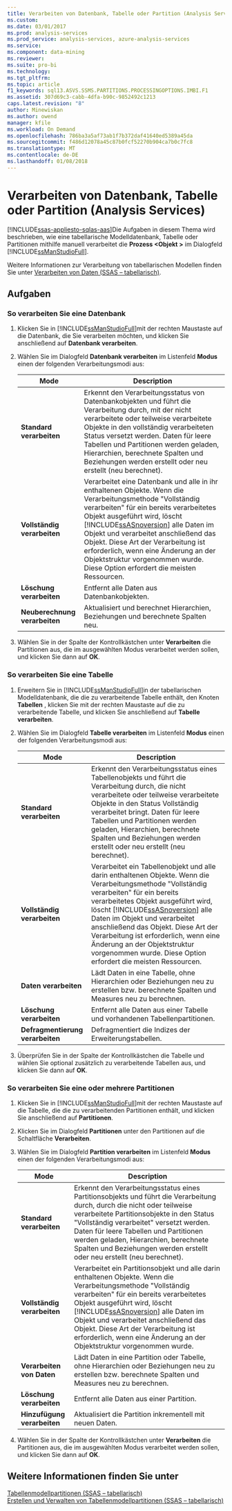 ```yaml
---
title: Verarbeiten von Datenbank, Tabelle oder Partition (Analysis Services) | Microsoft Docs
ms.custom: 
ms.date: 03/01/2017
ms.prod: analysis-services
ms.prod_service: analysis-services, azure-analysis-services
ms.service: 
ms.component: data-mining
ms.reviewer: 
ms.suite: pro-bi
ms.technology: 
ms.tgt_pltfrm: 
ms.topic: article
f1_keywords: sql13.ASVS.SSMS.PARTITIONS.PROCESSINGOPTIONS.IMBI.F1
ms.assetid: 307d69c3-cabb-4dfa-b90c-9852492c1213
caps.latest.revision: "8"
author: Minewiskan
ms.author: owend
manager: kfile
ms.workload: On Demand
ms.openlocfilehash: 786ba3a5af73ab1f7b372daf41640ed5389a45da
ms.sourcegitcommit: f486d12078a45c87b0fcf52270b904ca7b0c7fc8
ms.translationtype: MT
ms.contentlocale: de-DE
ms.lasthandoff: 01/08/2018
---
```

# <a name="process-database-table-or-partition-analysis-services"></a>Verarbeiten von Datenbank, Tabelle oder Partition (Analysis Services)
[!INCLUDE[ssas-appliesto-sqlas-aas](../../includes/ssas-appliesto-sqlas-aas.md)]Die Aufgaben in diesem Thema wird beschrieben, wie eine tabellarische Modelldatenbank, Tabelle oder Partitionen mithilfe manuell verarbeitet die **Prozess \<Objekt >** im Dialogfeld [!INCLUDE[ssManStudioFull](../../includes/ssmanstudiofull-md.md)].  
  
 Weitere Informationen zur Verarbeitung von tabellarischen Modellen finden Sie unter [Verarbeiten von Daten &#40;SSAS – tabellarisch&#41;](../../analysis-services/tabular-models/process-data-ssas-tabular.md).  
  
##  <a name="bkmk_process_tasks"></a> Aufgaben  
  
###  <a name="bkmk_process_db"></a> So verarbeiten Sie eine Datenbank  
  
1.  Klicken Sie in [!INCLUDE[ssManStudioFull](../../includes/ssmanstudiofull-md.md)]mit der rechten Maustaste auf die Datenbank, die Sie verarbeiten möchten, und klicken Sie anschließend auf **Datenbank verarbeiten**.  
  
2.  Wählen Sie im Dialogfeld **Datenbank verarbeiten** im Listenfeld **Modus** einen der folgenden Verarbeitungsmodi aus:  
  
    |Mode|Description|  
    |----------|-----------------|  
    |**Standard verarbeiten**|Erkennt den Verarbeitungsstatus von Datenbankobjekten und führt die Verarbeitung durch, mit der nicht verarbeitete oder teilweise verarbeitete Objekte in den vollständig verarbeiteten Status versetzt werden. Daten für leere Tabellen und Partitionen werden geladen, Hierarchien, berechnete Spalten und Beziehungen werden erstellt oder neu erstellt (neu berechnet).|  
    |**Vollständig verarbeiten**|Verarbeitet eine Datenbank und alle in ihr enthaltenen Objekte. Wenn die Verarbeitungsmethode "Vollständig verarbeiten" für ein bereits verarbeitetes Objekt ausgeführt wird, löscht [!INCLUDE[ssASnoversion](../../includes/ssasnoversion-md.md)] alle Daten im Objekt und verarbeitet anschließend das Objekt. Diese Art der Verarbeitung ist erforderlich, wenn eine Änderung an der Objektstruktur vorgenommen wurde. Diese Option erfordert die meisten Ressourcen.|  
    |**Löschung verarbeiten**|Entfernt alle Daten aus Datenbankobjekten.|  
    |**Neuberechnung verarbeiten**|Aktualisiert und berechnet Hierarchien, Beziehungen und berechnete Spalten neu.|  
  
3.  Wählen Sie in der Spalte der Kontrollkästchen unter **Verarbeiten** die Partitionen aus, die im ausgewählten Modus verarbeitet werden sollen, und klicken Sie dann auf **OK**.  
  
###  <a name="bkmk_process_table"></a> So verarbeiten Sie eine Tabelle  
  
1.  Erweitern Sie in [!INCLUDE[ssManStudioFull](../../includes/ssmanstudiofull-md.md)]in der tabellarischen Modelldatenbank, die die zu verarbeitende Tabelle enthält, den Knoten **Tabellen** , klicken Sie mit der rechten Maustaste auf die zu verarbeitende Tabelle, und klicken Sie anschließend auf **Tabelle verarbeiten**.  
  
2.  Wählen Sie im Dialogfeld **Tabelle verarbeiten** im Listenfeld **Modus** einen der folgenden Verarbeitungsmodi aus:  
  
    |Mode|Description|  
    |----------|-----------------|  
    |**Standard verarbeiten**|Erkennt den Verarbeitungsstatus eines Tabellenobjekts und führt die Verarbeitung durch, die nicht verarbeitete oder teilweise verarbeitete Objekte in den Status Vollständig verarbeitet bringt. Daten für leere Tabellen und Partitionen werden geladen, Hierarchien, berechnete Spalten und Beziehungen werden erstellt oder neu erstellt (neu berechnet).|  
    |**Vollständig verarbeiten**|Verarbeitet ein Tabellenobjekt und alle darin enthaltenen Objekte. Wenn die Verarbeitungsmethode "Vollständig verarbeiten" für ein bereits verarbeitetes Objekt ausgeführt wird, löscht [!INCLUDE[ssASnoversion](../../includes/ssasnoversion-md.md)] alle Daten im Objekt und verarbeitet anschließend das Objekt. Diese Art der Verarbeitung ist erforderlich, wenn eine Änderung an der Objektstruktur vorgenommen wurde. Diese Option erfordert die meisten Ressourcen.|  
    |**Daten verarbeiten**|Lädt Daten in eine Tabelle, ohne Hierarchien oder Beziehungen neu zu erstellen bzw. berechnete Spalten und Measures neu zu berechnen.|  
    |**Löschung verarbeiten**|Entfernt alle Daten aus einer Tabelle und vorhandenen Tabellenpartitionen.|  
    |**Defragmentierung verarbeiten**|Defragmentiert die Indizes der Erweiterungstabellen.|  
  
3.  Überprüfen Sie in der Spalte der Kontrollkästchen die Tabelle und wählen Sie optional zusätzlich zu verarbeitende Tabellen aus, und klicken Sie dann auf **OK**.  
  
###  <a name="bkmk_process_partition"></a> So verarbeiten Sie eine oder mehrere Partitionen  
  
1.  Klicken Sie in [!INCLUDE[ssManStudioFull](../../includes/ssmanstudiofull-md.md)]mit der rechten Maustaste auf die Tabelle, die die zu verarbeitenden Partitionen enthält, und klicken Sie anschließend auf **Partitionen**.  
  
2.  Klicken Sie im Dialogfeld **Partitionen** unter den Partitionen auf die Schaltfläche **Verarbeiten**.  
  
3.  Wählen Sie im Dialogfeld **Partition verarbeiten** im Listenfeld **Modus** einen der folgenden Verarbeitungsmodi aus:  
  
    |Mode|Description|  
    |----------|-----------------|  
    |**Standard verarbeiten**|Erkennt den Verarbeitungsstatus eines Partitionsobjekts und führt die Verarbeitung durch, durch die nicht oder teilweise verarbeitete Partitionsobjekte in den Status "Vollständig verarbeitet" versetzt werden. Daten für leere Tabellen und Partitionen werden geladen, Hierarchien, berechnete Spalten und Beziehungen werden erstellt oder neu erstellt (neu berechnet).|  
    |**Vollständig verarbeiten**|Verarbeitet ein Partitionsobjekt und alle darin enthaltenen Objekte. Wenn die Verarbeitungsmethode "Vollständig verarbeiten" für ein bereits verarbeitetes Objekt ausgeführt wird, löscht [!INCLUDE[ssASnoversion](../../includes/ssasnoversion-md.md)] alle Daten im Objekt und verarbeitet anschließend das Objekt. Diese Art der Verarbeitung ist erforderlich, wenn eine Änderung an der Objektstruktur vorgenommen wurde.|  
    |**Verarbeiten von Daten**|Lädt Daten in eine Partition oder Tabelle, ohne Hierarchien oder Beziehungen neu zu erstellen bzw. berechnete Spalten und Measures neu zu berechnen.|  
    |**Löschung verarbeiten**|Entfernt alle Daten aus einer Partition.|  
    |**Hinzufügung verarbeiten**|Aktualisiert die Partition inkrementell mit neuen Daten.|  
  
4.  Wählen Sie in der Spalte der Kontrollkästchen unter **Verarbeiten** die Partitionen aus, die im ausgewählten Modus verarbeitet werden sollen, und klicken Sie dann auf **OK**.  
  
## <a name="see-also"></a>Weitere Informationen finden Sie unter  
 [Tabellenmodellpartitionen &#40;SSAS – tabellarisch&#41;](../../analysis-services/tabular-models/tabular-model-partitions-ssas-tabular.md)   
 [Erstellen und Verwalten von Tabellenmodellpartitionen &#40;SSAS – tabellarisch&#41;](../../analysis-services/tabular-models/create-and-manage-tabular-model-partitions-ssas-tabular.md)  
  
  
